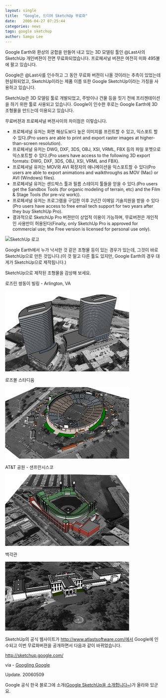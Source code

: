 ```yaml
---
layout: single
title:  "Google, 드디어 SketchUp 무료화"
date:   2006-04-27 07:25:44
categories: news
tags: google sketchup
author: Samgu Lee
---
```

Google Earth와 환상의 궁합을 만들어 내고 있는 3D 모델링 툴인 @Last사의 SketchUp 개인버젼이 전면 무료화되었습니다. 프로페셔널 버젼은 여전히 미화 495불에 팔고 있습니다.

Google은 @Last사를 인수하고 그 동안 무료화 버젼이 나올 것이라는 추측이 있었는데 현실화되었고, SketchUp이라는 제품 이름 또한 Google SketchUp이라는 가칭을 사용하고 있습니다.

SketchUp은 3D 모델링 툴로 개발되었고, 주방이나 건물 등을 짓기 전에 프리젠테이션을 하기 위한 툴로 사용되고 있습니다. Google이 인수한 후로는 Google Earth에 3D 조형물을 만드는데 이용되고 있습니다.

무료버젼과 프로페셔널 버젼사이의 차이점은 이렇습니다.

- 프로페셔널 유저는 화면 해상도보다 높은 이미지를 프린트할 수 있고, 익스포트 할 수 있다.(Pro users are able to print and export raster images at higher-than-screen resolution).
- 프로페셔널 유저는 DWG, DXF, 3DS, OBJ, XSI, VRML, FBX 등의 파일 포멧으로 익스포트할 수 있다.(Pro users have access to the following 3D export formats: DWG, DXF, 3DS, OBJ, XSI, VRML and FBX).
- 프로페셔널 유저는 MOV와 AVI 확장자의 애니메이션을 익스포트할 수 있다(Pro users are able to export animations and walkthroughs as MOV (Mac) or AVI (Windows) files).
- 프로페셔널 유저는 샌드박스 툴과 필름 스테이지 툴들을 얻을 수 있다.(Pro users get the Sandbox Tools (for organic modeling of terrain, etc) and the Film & Stage Tools (for pre-viz work)).
- 프로페셔널 유저는 프로그램을 구입한 이후 2년간 이메일 기술지원을 받을 수 있다(Pro users have access to free email tech support for two years after they buy SketchUp Pro).
- 결과적으로 SketchUp Pro 버젼만이 상업적 이용이 가능하며, 무료버젼은 개인적인 사용만이 허용된다(Finally, only SketchUp Pro is approved for commercial use; the Free version is licensed for personal use only).

![SketchUp 로고](https://www.sketchup.com/themes/sketchup_www_terra/images/SketchUp-Horizontal-RGB.svg)

Google Earth에서 누가 낙서한 것 같은 조형물 등이 있는 경우가 있는데, 그것이 바로 SketchUp으로 만든 것입니다.(이 것 말고 다른 툴도 있지만, Google Earth의 경우 대게가 SketchUp으로 제작됩니다.)

SketchUp으로 제작된 조형물을 감상해 보세요.

로즈린 쌍동이 빌링 - Arlington, VA

![Rosslyn Twin Towers - Arlington, VA](/assets/sketchup1.jpg)

로즈볼 스타디움

![Rose Bowl Stadium](/assets/sketchup2.jpg)

AT&T 공원 - 샌프란시스코

![AT&T Park - San Francisco](/assets/sketchup3.jpg)

백각관

![The White House](/assets/sketchup4.jpg)

SketchUp의 공식 웹사이트가 http://www.atlastsoftware.com/에서 Google에 인수되고 이번 무료화버젼을 공개하면서 다음과 같이 바뀌었습니다.

http://sketchup.google.com/

via - [Googling Google](http://blogs.zdnet.com/Google/?p=175)

Update. 20060509

Google 공식 한국 블로그에 소개([Google SketchUp을 소개합니다~](http://googlekoreablog.blogspot.com/2006/05/google-sketchup.html))가 올라와 있군요.
